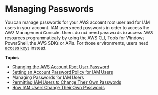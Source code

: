 # Managing Passwords<a name="id_credentials_passwords"></a>

You can manage passwords for your AWS account root user and for IAM users in your account\. IAM users need passwords in order to access the AWS Management Console\. Users do not need passwords to access AWS resources programmatically by using the AWS CLI, Tools for Windows PowerShell, the AWS SDKs or APIs\. For those environments, users need [access keys](id_credentials_access-keys.md) instead\.

**Topics**
+ [Changing the AWS Account Root User Password](id_credentials_passwords_change-root.md)
+ [Setting an Account Password Policy for IAM Users](id_credentials_passwords_account-policy.md)
+ [Managing Passwords for IAM Users](id_credentials_passwords_admin-change-user.md)
+ [Permitting IAM Users to Change Their Own Passwords](id_credentials_passwords_enable-user-change.md)
+ [How IAM Users Change Their Own Passwords](id_credentials_passwords_user-change-own.md)